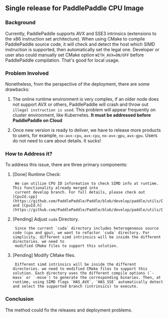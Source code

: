 ## Single release for PaddlePaddle CPU Image 

### Background

Currently, PaddlePaddle supports AVX and SSE3 intrinsics (extensions to the x86 instruction set architecture). When using CMake to compile PaddlePaddle source code, it will check and detect the host which SIMD instruction is supported, then automatically set the legal one.  Developer or user also could manually set CMake option `WITH_AVX=ON/OFF` before PaddlePaddle compilation. That's good for local usage.


### Problem Involved

Nonetheless, from the perspective of the deployment, there are some drawbacks:

1. The online runtime environment is very complex, if an older node does not support AVX or others,
PaddlePaddle will crash and throw out `illegal instruction is used`. This problem will appear
frequently on cluster environment, like Kubernetes. **It must be addressed before PaddlePaddle on Cloud**

2. Once new version is ready to deliver, we have to release more products to users, for example, `no-avx-cpu`, `avx-cpu`, `no-avx-gpu`, `avx-gpu`. Users do not need to care about details. It sucks!


### How to Address it?

To address this issue, there are three primary components:

1. [Done] Runtime Check:

        We can utilize CPU ID information to check SIMD info at runtime. This functionality already merged into
        current develop branch. For full details, please check out [CpuId.cpp](https://github.com/PaddlePaddle/Paddle/blob/develop/paddle/utils/CpuId.cpp) and [CpuId.h](https://github.com/PaddlePaddle/Paddle/blob/develop/paddle/utils/CpuId.h).


2. [Pending] Adjust `cuda` Directory.

        Since the current `cuda` directory includes heterogeneous source code (cpu and gpu), we want to refactor `cuda` directory. For simplicity, different simd intrinsics will be inside the different directories. we need to
        modified CMake files to support this solution.

3. [Pending] Modify CMake files.

        Different simd intrinsics will be inside the different directories. we need to modified CMake files to support this solution. Each directory uses the different compile options (`-mavx` or `-msse`) to generate the corresponding binaries. Then, at runtime, using SIMD flags `HAS_AVX`, `HAS_SSE` automatically detect and select the supported branch (intrinsics) to execute.


### Conclusion

The method could fix the releases and deployment problems.
